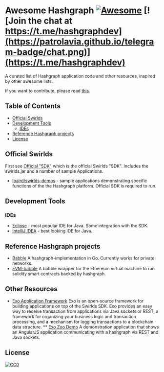 # Awesome Hashgraph [![Awesome](https://cdn.rawgit.com/sindresorhus/awesome/d7305f38d29fed78fa85652e3a63e154dd8e8829/media/badge.svg)](https://github.com/sindresorhus/awesome) [![Join the chat at https://t.me/hashgraphdev](https://patrolavia.github.io/telegram-badge/chat.png)](https://t.me/hashgraphdev)

A curated list of Hashgraph application code and other resources, inspired by other awesome lists.

If you want to contribute, please read [this](CONTRIBUTING.md).

## Table of Contents

- [Official Swirlds](#official-swirlds)
- [Development Tools](#development-tools)
  - [IDEs](#ides)
- [Reference Hashgraph projects](#reference-hashgraph-projects)
- [License](#license)

## Official Swirlds

First see [Official "SDK"](http://www.swirlds.com/download/) which is the official Swirlds "SDK". Includes the swirlds.jar and a number of sample Applications.

* [lbaird/swirlds-demos](https://github.com/lbaird/swirlds-demos) - sample applications demonstrating specific functions of the the Hashgraph platform. Official SDK is required to run.

## Development Tools

### IDEs

* [Eclipse](http://www.eclipse.org/downloads/packages/eclipse-ide-java-developers/oxygen1a) - most popular IDE for Java. Some integration with the SDK.
* [IntelliJ IDEA](https://www.jetbrains.com/idea/download) - best looking IDE for Java.

## Reference Hashgraph projects

* [Babble](https://github.com/babbleio/babble) A hashgraph-implementation in Go. Currently works for private networks.
* [EVM-babble](https://github.com/babbleio/evm-babble) A babble wrapper for the Ethereum virtual machine to run solidity smart contracts backed by hashgraph.

## Other Resources

* [Exo Application Framework](https://github.com/craigdrabiktxmq/exo) Exo is an open-source framework for building applications on top of the Swirlds SDK.  Exo provides an easy way to receive transaction from applications via Java sockets or REST, a framework for organizing your business logic and transaction processing, and a mechanism for logging transactions to a blockchain data structure.
** [Exo Zoo Demo](https://github.com/craigdrabiktxmq/exo-demo) A demonstration application that shows an AngularJS application communicating with a hashgraph via REST and Java sockets.

## License

[![CC0](http://i.creativecommons.org/p/zero/1.0/88x31.png)](http://creativecommons.org/publicdomain/zero/1.0/)

